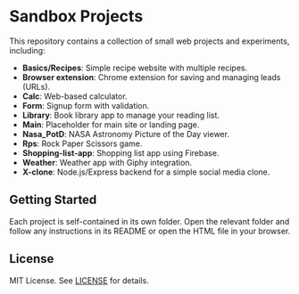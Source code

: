 # Sandbox Projects

This repository contains a collection of small web projects and experiments, including:

- **Basics/Recipes**: Simple recipe website with multiple recipes.
- **Browser extension**: Chrome extension for saving and managing leads (URLs).
- **Calc**: Web-based calculator.
- **Form**: Signup form with validation.
- **Library**: Book library app to manage your reading list.
- **Main**: Placeholder for main site or landing page.
- **Nasa_PotD**: NASA Astronomy Picture of the Day viewer.
- **Rps**: Rock Paper Scissors game.
- **Shopping-list-app**: Shopping list app using Firebase.
- **Weather**: Weather app with Giphy integration.
- **X-clone**: Node.js/Express backend for a simple social media clone.

## Getting Started

Each project is self-contained in its own folder. Open the relevant folder and follow any instructions in its README or open the HTML file in your browser.

## License

MIT License. See [LICENSE](LICENSE) for details.